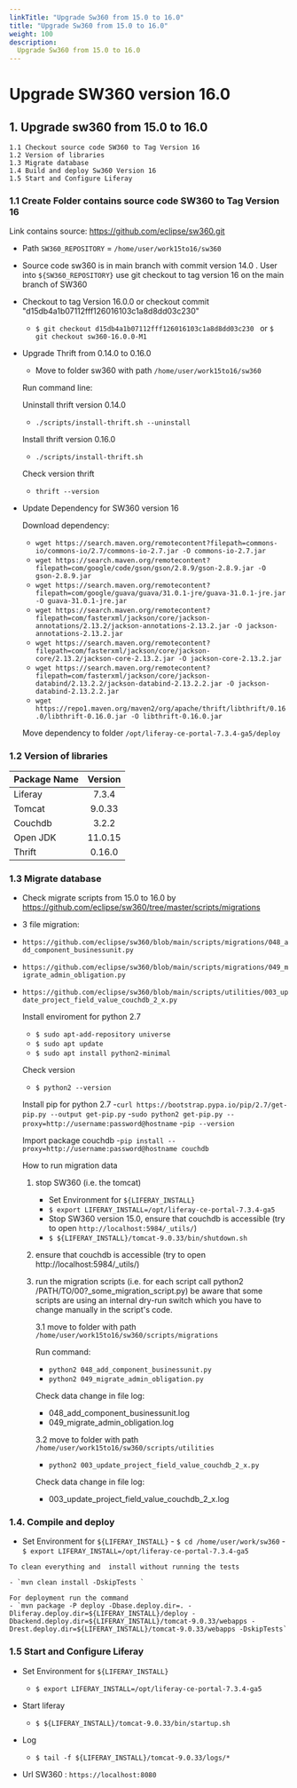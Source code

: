 ```yaml
---
linkTitle: "Upgrade Sw360 from 15.0 to 16.0"
title: "Upgrade Sw360 from 15.0 to 16.0"
weight: 100
description: 
  Upgrade Sw360 from 15.0 to 16.0
---
```


# Upgrade SW360 version 16.0 

## 1. Upgrade sw360 from 15.0 to 16.0
```
1.1 Checkout source code SW360 to Tag Version 16
1.2 Version of libraries
1.3 Migrate database
1.4 Build and deploy Sw360 Version 16
1.5 Start and Configure Liferay 
```
### 1.1 Create Folder contains source code SW360 to Tag Version 16 

Link contains source: <https://github.com/eclipse/sw360.git>

*   Path `SW360_REPOSITORY` = `/home/user/work15to16/sw360`

*   Source code sw360 is in main branch with commit version 14.0 . User into `${SW360_REPOSITORY}` use git checkout to tag version 16 on the main branch of SW360
*   Checkout to tag  Version 16.0.0 or checkout commit "d15db4a1b07112fff126016103c1a8d8dd03c230"
    - `$ git checkout d15db4a1b07112fff126016103c1a8d8dd03c230 ` or  `$ git checkout sw360-16.0.0-M1`

*   Upgrade Thrift from 0.14.0 to 0.16.0
    - Move to folder sw360 with path `/home/user/work15to16/sw360`

    Run command line:
    
    Uninstall thrift version 0.14.0
    
    - `./scripts/install-thrift.sh --uninstall`
    
    Install thrift version 0.16.0
    
    - `./scripts/install-thrift.sh`

    Check version thrift

    - `thrift --version`

* Update Dependency for SW360 version 16
 
    Download dependency:
    - `wget https://search.maven.org/remotecontent?filepath=commons-io/commons-io/2.7/commons-io-2.7.jar -O commons-io-2.7.jar`
    - `wget https://search.maven.org/remotecontent?filepath=com/google/code/gson/gson/2.8.9/gson-2.8.9.jar -O gson-2.8.9.jar`
    - `wget https://search.maven.org/remotecontent?filepath=com/google/guava/guava/31.0.1-jre/guava-31.0.1-jre.jar -O guava-31.0.1-jre.jar`
    - `wget https://search.maven.org/remotecontent?filepath=com/fasterxml/jackson/core/jackson-annotations/2.13.2/jackson-annotations-2.13.2.jar -O jackson-annotations-2.13.2.jar`
    - `wget https://search.maven.org/remotecontent?filepath=com/fasterxml/jackson/core/jackson-core/2.13.2/jackson-core-2.13.2.jar -O jackson-core-2.13.2.jar`
    - `wget https://search.maven.org/remotecontent?filepath=com/fasterxml/jackson/core/jackson-databind/2.13.2.2/jackson-databind-2.13.2.2.jar -O jackson-databind-2.13.2.2.jar`
    - `wget https://repo1.maven.org/maven2/org/apache/thrift/libthrift/0.16.0/libthrift-0.16.0.jar -O libthrift-0.16.0.jar`

    Move dependency to folder `/opt/liferay-ce-portal-7.3.4-ga5/deploy`

### 1.2 Version of libraries

| Package Name  | Version  | 
|:--------------|:--------:|
|   Liferay     |  7.3.4   |
|   Tomcat      |  9.0.33  |
|   Couchdb     |  3.2.2   |
|   Open JDK    |  11.0.15 |
|   Thrift      |  0.16.0  |

### 1.3 Migrate database

* Check migrate scripts from 15.0 to 16.0 by <https://github.com/eclipse/sw360/tree/master/scripts/migrations> 

* 3 file migration:
 - `https://github.com/eclipse/sw360/blob/main/scripts/migrations/048_add_component_businessunit.py`
 - `https://github.com/eclipse/sw360/blob/main/scripts/migrations/049_migrate_admin_obligation.py`
 - `https://github.com/eclipse/sw360/blob/main/scripts/utilities/003_update_project_field_value_couchdb_2_x.py`

    Install enviroment for python 2.7
    - `$ sudo apt-add-repository universe`
    - `$ sudo apt update`
    - `$ sudo apt install python2-minimal`

    Check version 
    - `$ python2 --version`

    Install pip for python 2.7
    -`curl https://bootstrap.pypa.io/pip/2.7/get-pip.py --output get-pip.py`
    -`sudo python2 get-pip.py --proxy=http://username:password@hostname`
    -`pip --version`

    Import package couchdb
    -`pip install --proxy=http://username:password@hostname couchdb`

    How to run migration data
    1. stop SW360 (i.e. the tomcat)
        * Set Environment for `${LIFERAY_INSTALL}`
        - `$ export LIFERAY_INSTALL=/opt/liferay-ce-portal-7.3.4-ga5`
        
        * Stop SW360 version 15.0, ensure that couchdb is accessible (try to open `http://localhost:5984/_utils/`)
        - `$ ${LIFERAY_INSTALL}/tomcat-9.0.33/bin/shutdown.sh`

    2. ensure that couchdb is accessible (try to open http://localhost:5984/_utils/)

    3. run the migration scripts (i.e. for each script call python2 /PATH/TO/00?_some_migration_script.py)
        be aware that some scripts are using an internal dry-run switch which you have to change manually in the script's code.
        
        3.1 move to folder with path `/home/user/work15to16/sw360/scripts/migrations`
        
        Run command: 
        - `python2 048_add_component_businessunit.py`
        - `python2 049_migrate_admin_obligation.py`
        
        Check data change in file log: 
        - 048_add_component_businessunit.log
        - 049_migrate_admin_obligation.log
        
        3.2 move to folder with path `/home/user/work15to16/sw360/scripts/utilities`
        - `python2 003_update_project_field_value_couchdb_2_x.py`
        
        Check data change in file log: 
        - 003_update_project_field_value_couchdb_2_x.log 

### 1.4. Compile and deploy

   * Set Environment for `${LIFERAY_INSTALL}`
    - `$ cd /home/user/work/sw360`
    - `$ export LIFERAY_INSTALL=/opt/liferay-ce-portal-7.3.4-ga5`

    To clean everything and  install without running the tests

    - `mvn clean install -DskipTests `

    For deployment run the command 
    - `mvn package -P deploy -Dbase.deploy.dir=. -Dliferay.deploy.dir=${LIFERAY_INSTALL}/deploy -Dbackend.deploy.dir=${LIFERAY_INSTALL}/tomcat-9.0.33/webapps -Drest.deploy.dir=${LIFERAY_INSTALL}/tomcat-9.0.33/webapps -DskipTests`

### 1.5 Start and Configure Liferay 
* Set Environment for `${LIFERAY_INSTALL}`
    - `$ export LIFERAY_INSTALL=/opt/liferay-ce-portal-7.3.4-ga5`

* Start liferay    
    - `$ ${LIFERAY_INSTALL}/tomcat-9.0.33/bin/startup.sh`
* Log    
    - `$ tail -f ${LIFERAY_INSTALL}/tomcat-9.0.33/logs/*`

* Url SW360 : `https://localhost:8080`